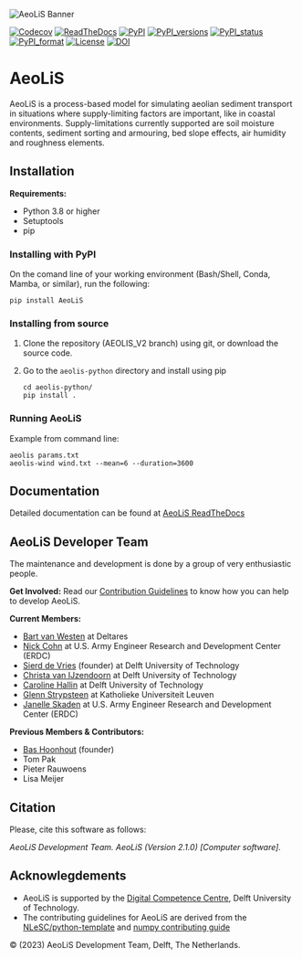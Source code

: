 ![AeoLiS Banner](https://github.com/openearth/aeolis-shortcourse/blob/main/Sandmotor/notebooks/logo.png)

[![Codecov](https://codecov.io/gh/openearth/aeolis-python/branch/master/graph/badge.svg)](https://codecov.io/gh/openearth/aeolis-python)
[![ReadTheDocs](http://readthedocs.org/projects/aeolis/badge/?version=latest)](http://aeolis.readthedocs.io/en/latest/)
[![PyPI](https://img.shields.io/pypi/v/AeoLiS.svg)](https://pypi.python.org/pypi/AeoLiS)
[![PyPI_versions](https://img.shields.io/pypi/pyversions/AeoLiS.svg)](https://pypi.python.org/pypi/AeoLiS)
[![PyPI_status](https://img.shields.io/pypi/status/AeoLiS.svg)](https://pypi.python.org/pypi/AeoLiS)
[![PyPI_format](https://img.shields.io/pypi/format/AeoLiS.svg)](https://pypi.python.org/pypi/AeoLiS)
[![License](https://img.shields.io/pypi/l/AeoLiS.svg)](https://pypi.python.org/pypi/AeoLiS)
[![DOI](https://zenodo.org/badge/7830/openearth/aeolis-python.svg)](https://zenodo.org/badge/latestdoi/7830/openearth/aeolis-python)

# AeoLiS
AeoLiS is a process-based model for simulating aeolian sediment transport in situations where supply-limiting factors are important,
like in coastal environments. Supply-limitations currently supported
are soil moisture contents, sediment sorting and armouring, bed slope
effects, air humidity and roughness elements.

## Installation

**Requirements:**

- Python 3.8 or higher 
- Setuptools
- pip 

### Installing with PyPI

On the comand line of your working environment (Bash/Shell, Conda, Mamba, or similar), run the following: 

```shell
pip install AeoLiS
```

### Installing from source

1. Clone the repository (AEOLIS_V2 branch) using git, or download the source code.

2. Go to the `aeolis-python` directory and install using pip
   ```shell
   cd aeolis-python/
   pip install .
   ```

### Running AeoLiS

Example from command line:

```shell
aeolis params.txt
aeolis-wind wind.txt --mean=6 --duration=3600
```

## Documentation
Detailed documentation can be found at [AeoLiS ReadTheDocs](http://aeolis.readthedocs.io/)


## AeoLiS Developer Team
The maintenance and development is done by a group of very enthusiastic people.

**Get Involved:**
Read our [Contribution Guidelines](CONTRIBUTING.md) to know how you can help to develop AeoLiS.

**Current Members:**

- [Bart van Westen](mailto:Bart.vanWesten@deltares.nl) at Deltares
- [Nick Cohn](mailto:nick.cohn@usace.army.mil) at U.S. Army Engineer Research and Development Center (ERDC) 
- [Sierd de Vries](mailto:Sierd.deVries@tudelft.nl) (founder) at Delft University of Technology
- [Christa van IJzendoorn](mailto:C.O.vanIJzendoorn@tudelft.nl) at Delft University of Technology
- [Caroline Hallin](mailto:E.C.Hallin@tudelft.nl) at Delft University of Technology
- [Glenn Strypsteen](mailto:glenn.strypsteen@kuleuven.be) at Katholieke Universiteit Leuven
- [Janelle Skaden](mailto:Janelle.E.Skaden@usace.army.mil) at U.S. Army Engineer Research and Development Center (ERDC)

**Previous Members & Contributors:**
- [Bas Hoonhout](mailto:bas@hoonhout.com) (founder) 
- Tom Pak 
- Pieter Rauwoens
- Lisa Meijer

## Citation

Please, cite this software as follows:

*AeoLiS Development Team. AeoLiS (Version 2.1.0) [Computer software].* 

## Acknowlegdements

- AeoLiS is supported by the [Digital Competence Centre](https://dcc.tudelft.nl), Delft University of Technology.
- The contributing guidelines for AeoLiS are derived from the [NLeSC/python-template](https://github.com/NLeSC/python-template) and [numpy contributing guide](https://numpy.org/devdocs/dev/index.html#development-process-summary)

&copy; (2023) AeoLiS Development Team, Delft, The Netherlands. 
